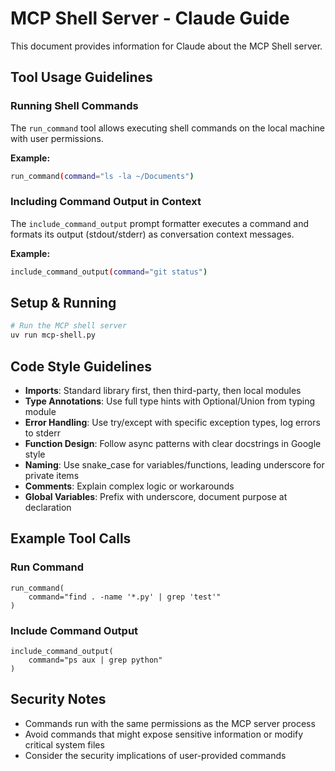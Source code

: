 # MCP Shell Server - Claude Guide

This document provides information for Claude about the MCP Shell server.

## Tool Usage Guidelines

### Running Shell Commands

The `run_command` tool allows executing shell commands on the local machine with user permissions.

**Example:**
```bash
run_command(command="ls -la ~/Documents")
```

### Including Command Output in Context

The `include_command_output` prompt formatter executes a command and formats its output (stdout/stderr) as conversation context messages.

**Example:**
```bash
include_command_output(command="git status")
```

## Setup & Running

```bash
# Run the MCP shell server
uv run mcp-shell.py
```

## Code Style Guidelines

- **Imports**: Standard library first, then third-party, then local modules
- **Type Annotations**: Use full type hints with Optional/Union from typing module
- **Error Handling**: Use try/except with specific exception types, log errors to stderr
- **Function Design**: Follow async patterns with clear docstrings in Google style
- **Naming**: Use snake_case for variables/functions, leading underscore for private items
- **Comments**: Explain complex logic or workarounds
- **Global Variables**: Prefix with underscore, document purpose at declaration

## Example Tool Calls

### Run Command
```
run_command(
    command="find . -name '*.py' | grep 'test'"
)
```

### Include Command Output
```
include_command_output(
    command="ps aux | grep python"
)
```

## Security Notes

- Commands run with the same permissions as the MCP server process
- Avoid commands that might expose sensitive information or modify critical system files
- Consider the security implications of user-provided commands